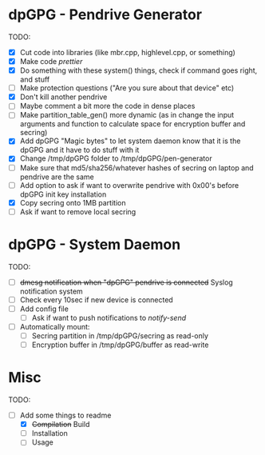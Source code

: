 # dpGPG - Pendrive Generator

TODO:
- [x] Cut code into libraries (like mbr.cpp, highlevel.cpp, or something)
- [x] Make code *prettier*
- [x] Do something with these system() things, check if command goes right, and stuff
- [ ] Make protection questions ("Are you sure about that device" etc)
- [x] Don't kill another pendrive
- [ ] Maybe comment a bit more the code in dense places
- [ ] Make partition_table_gen() more dynamic (as in change the input arguments and function to calculate space for encryption buffer and secring)
- [x] Add dpGPG "Magic bytes" to let system daemon know that it is the dpGPG and it have to do stuff with it
- [x] Change /tmp/dpGPG folder to /tmp/dpGPG/pen-generator
- [ ] Make sure that md5/sha256/whatever hashes of secring on laptop and pendrive are the same
- [ ] Add option to ask if want to overwrite pendrive with 0x00's before dpGPG init key installation
- [x] Copy secring onto 1MB partition
- [ ] Ask if want to remove local secring

# dpGPG - System Daemon

TODO:
- [ ] ~~dmesg notification when "dpGPG" pendrive is connected~~ Syslog notification system
- [ ] Check every 10sec if new device is connected
- [ ] Add config file
  - [ ] Ask if want to push notifications to *notify-send*
- [ ] Automatically mount:
  - [ ] Secring partition in /tmp/dpGPG/secring as read-only
  - [ ] Encryption buffer in /tmp/dpGPG/buffer as read-write

# Misc

TODO:
- [ ] Add some things to readme
  - [x] ~~Compilation~~ Build
  - [ ] Installation
  - [ ] Usage
